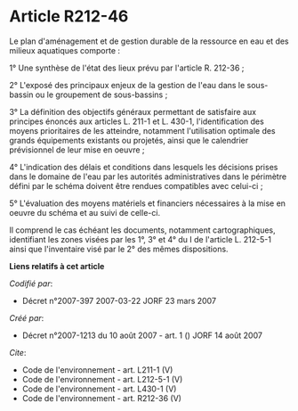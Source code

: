 # Article R212-46

Le plan d'aménagement et de gestion durable de la ressource en eau et des milieux aquatiques comporte : 

1° Une synthèse de l'état des lieux prévu par l'article R. 212-36 ; 

2° L'exposé des principaux enjeux de la gestion de l'eau dans le sous-bassin ou le groupement de sous-bassins ; 

3° La définition des objectifs généraux permettant de satisfaire aux principes énoncés aux articles L. 211-1 et L. 430-1,
l'identification des moyens prioritaires de les atteindre, notamment l'utilisation optimale des grands équipements existants
ou projetés, ainsi que le calendrier prévisionnel de leur mise en oeuvre ; 

4° L'indication des délais et conditions dans lesquels les décisions prises dans le domaine de l'eau par les autorités
administratives dans le périmètre défini par le schéma doivent être rendues compatibles avec celui-ci ; 

5° L'évaluation des moyens matériels et financiers nécessaires à la mise en oeuvre du schéma et au suivi de celle-ci. 

Il comprend le cas échéant les documents, notamment cartographiques, identifiant les zones visées par les 1°, 3° et 4° du I
de l'article L. 212-5-1 ainsi que l'inventaire visé par le 2° des mêmes dispositions.

**Liens relatifs à cet article**

_Codifié par_:

  - Décret n°2007-397 2007-03-22 JORF 23 mars 2007

_Créé par_:

  - Décret n°2007-1213 du 10 août 2007 - art. 1 () JORF 14 août 2007

_Cite_:

  - Code de l'environnement - art. L211-1 (V)
  - Code de l'environnement - art. L212-5-1 (V)
  - Code de l'environnement - art. L430-1 (V)
  - Code de l'environnement - art. R212-36 (V)
